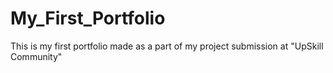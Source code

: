 # My_First_Portfolio
This is my first portfolio made as a part of my project submission at "UpSkill Community"
